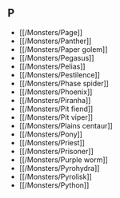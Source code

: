 ## P


- [[/Monsters/Page]]
- [[/Monsters/Panther]]
- [[/Monsters/Paper golem]]
- [[/Monsters/Pegasus]]
- [[/Monsters/Pelias]]
- [[/Monsters/Pestilence]]
- [[/Monsters/Phase spider]]
- [[/Monsters/Phoenix]]
- [[/Monsters/Piranha]]
- [[/Monsters/Pit fiend]]
- [[/Monsters/Pit viper]]
- [[/Monsters/Plains centaur]]
- [[/Monsters/Pony]]
- [[/Monsters/Priest]]
- [[/Monsters/Prisoner]]
- [[/Monsters/Purple worm]]
- [[/Monsters/Pyrohydra]]
- [[/Monsters/Pyrolisk]]
- [[/Monsters/Python]]
